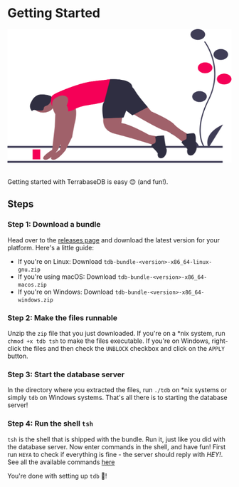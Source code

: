 # Getting Started

<html>
<img src="/img/runner_start.svg" style="height: 300px; width: 100%;">
</html>
<br>
<br>

Getting started with TerrabaseDB is easy 😊 (and fun!).</span>

## Steps

### Step 1: Download a bundle

Head over to the [releases page](https://github.com/terrabasedb/terrabase/releases) and download the latest version for your platform. Here's a little guide:

* If you're on Linux: Download `tdb-bundle-<version>-x86_64-linux-gnu.zip`
* If you're using macOS: Download `tdb-bundle-<version>-x86_64-macos.zip`
* If you're on Windows: Download `tdb-bundle-<version>-x86_64-windows.zip`

### Step 2: Make the files runnable

Unzip the `zip` file that you just downloaded. If you're on a *nix system, run `chmod +x tdb tsh` to make the files executable. If you're on Windows, right-click the files and then check the `UNBLOCK` checkbox and click on the `APPLY` button.

### Step 3: Start the database server

In the directory where you extracted the files, run `./tdb` on *nix systems or simply `tdb` on Windows systems. That's all there is to starting the database server!

### Step 4: Run the shell `tsh`

`tsh` is the shell that is shipped with the bundle. Run it, just like you did with the database server. Now enter commands in the shell, and have fun! First run `HEYA` to check if everything is fine - the server should reply with _HEY!_.
See all the available commands [here](/List-Of-Actions)

You're done with setting up `tdb` 🎉!